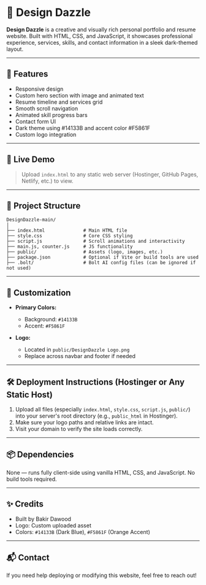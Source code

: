 
# 🎨 Design Dazzle

**Design Dazzle** is a creative and visually rich personal portfolio and resume website. Built with HTML, CSS, and JavaScript, it showcases professional experience, services, skills, and contact information in a sleek dark-themed layout.

---

## 🔧 Features

- Responsive design
- Custom hero section with image and animated text
- Resume timeline and services grid
- Smooth scroll navigation
- Animated skill progress bars
- Contact form UI
- Dark theme using #14133B and accent color #F5861F
- Custom logo integration

---

## 🚀 Live Demo

> Upload `index.html` to any static web server (Hostinger, GitHub Pages, Netlify, etc.) to view.

---

## 📁 Project Structure

```
DesignDazzle-main/
│
├── index.html              # Main HTML file
├── style.css               # Core CSS styling
├── script.js               # Scroll animations and interactivity
├── main.js, counter.js     # JS functionality
├── public/                 # Assets (logo, images, etc.)
├── package.json            # Optional if Vite or build tools are used
├── .bolt/                  # Bolt AI config files (can be ignored if not used)
```

---

## 🎨 Customization

- **Primary Colors:**
  - Background: `#14133B`
  - Accent: `#F5861F`

- **Logo:**
  - Located in `public/DesignDazzle Logo.png`
  - Replace across navbar and footer if needed

---

## 🛠️ Deployment Instructions (Hostinger or Any Static Host)

1. Upload all files (especially `index.html`, `style.css`, `script.js`, `public/`) into your server's root directory (e.g., `public_html` in Hostinger).
2. Make sure your logo paths and relative links are intact.
3. Visit your domain to verify the site loads correctly.

---

## 📦 Dependencies

None — runs fully client-side using vanilla HTML, CSS, and JavaScript. No build tools required.

---

## ✨ Credits

- Built by Bakir Dawood
- Logo: Custom uploaded asset
- Colors: `#14133B` (Dark Blue), `#F5861F` (Orange Accent)

---

## 📬 Contact

If you need help deploying or modifying this website, feel free to reach out!
